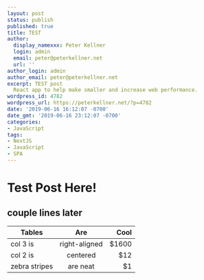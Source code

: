 ```yaml
---
layout: post
status: publish
published: true
title: TEST
author:
  display_namexxx: Peter Kellner
  login: admin
  email: peter@peterkellner.net
  url: ''
author_login: admin
author_email: peter@peterkellner.net
excerpt: TEST post
  React app to help make smaller and increase web performance.
wordpress_id: 4782
wordpress_url: https://peterkellner.net/?p=4782
date: '2019-06-16 16:12:07 -0700'
date_gmt: '2019-06-16 23:12:07 -0700'
categories:
- JavaScript
tags:
- NextJS
- JavaScript
- SPA
---
```


# Test Post Here!

## couple lines later



| Tables        | Are           | Cool  |
| ------------- |:-------------:| -----:|
| col 3 is      | right-aligned | $1600 |
| col 2 is      | centered      |   $12 |
| zebra stripes | are neat      |    $1 |